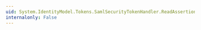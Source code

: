 ```yaml
---
uid: System.IdentityModel.Tokens.SamlSecurityTokenHandler.ReadAssertion(System.Xml.XmlReader)
internalonly: False
---
```

